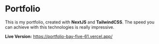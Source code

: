 # Portfolio

This is my portfolio, created with **NextJS** and **TailwindCSS**. The speed you can achieve with this technologies is really impressive.

**Live Version:** https://portfolio-bay-five-61.vercel.app/

